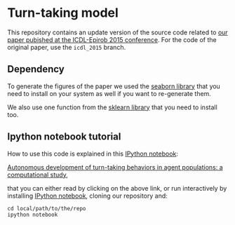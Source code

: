 # Turn-taking model

This repository contains an update version of the source code related to [our paper pubished at the ICDL-Epirob 2015 conference](http://clement-moulin-frier.github.io/bibliography/moulinfrier2015turntaking/). For the code of the original paper, use the `icdl_2015` branch.

## Dependency
To generate the figures of the paper we used the [seaborn library](http://stanford.edu/~mwaskom/software/seaborn/) that you need to install on your system  as well if you want to re-generate them.

We also use one function from the [sklearn library](http://scikit-learn.org/stable/) that you need to install too.

## Ipython notebook tutorial

How to use this code is explained in this [IPython notebook](http://ipython.org/notebook.html):

[Autonomous development of turn-taking behaviors in agent populations: a computational study,](http://nbviewer.ipython.org/github/clement-moulin-frier/turntaking_model/blob/master/turn_taking.ipynb)

that you can either read by clicking on the above link, or run interactively by installing [IPython notebook](http://ipython.org/notebook.html), cloning our repository and:

    cd local/path/to/the/repo
    ipython notebook


